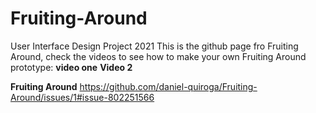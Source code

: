 # Fruiting-Around
User Interface Design Project 2021 
This is the github page fro Fruiting Around, check the videos to see how to make your own Fruiting Around prototype:
**video one** 
**Video 2**

**Fruiting Around**
https://github.com/daniel-quiroga/Fruiting-Around/issues/1#issue-802251566

